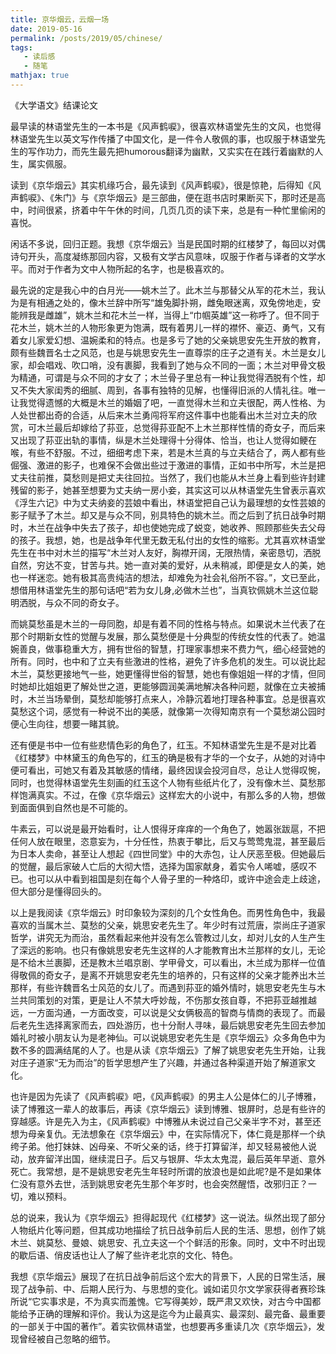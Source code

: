 ```yaml
---
title: 京华烟云，云烟一场
date: 2019-05-16
permalink: /posts/2019/05/chinese/
tags:
   - 读后感
   - 随笔
mathjax: true
---
```


《大学语文》结课论文

最早读的林语堂先生的一本书是《风声鹤唳》，很喜欢林语堂先生的文风，也觉得林语堂先生以英文写作传播了中国文化，是一件令人敬佩的事，也叹服于林语堂先生的写作功力，而先生最先把humorous翻译为幽默，又实实在在践行着幽默的人生，属实佩服。

读到《京华烟云》其实机缘巧合，最先读到《风声鹤唳》，很是惊艳，后得知《风声鹤唳》、《朱门》与《京华烟云》是三部曲，便在逛书店时果断买下，那时还是高中，时间很紧，挤着中午午休的时间，几页几页的读下来，总是有一种忙里偷闲的喜悦。

闲话不多说，回归正题。我想《京华烟云》当是民国时期的红楼梦了，每回以对偶诗句开头，高度凝练那回内容，又极有文学古风意味，叹服于作者与译者的文学水平。而对于作者为文中人物所起的名字，也是极喜欢的。

最先说的定是我心中的白月光——姚木兰了。此木兰与那替父从军的花木兰，我认为是有相通之处的，像木兰辞中所写“雄兔脚扑朔，雌兔眼迷离，双兔傍地走，安能辨我是雌雄”，姚木兰和花木兰一样，当得上“巾帼英雄”这一称呼了。但不同于花木兰，姚木兰的人物形象更为饱满，既有着男儿一样的襟怀、豪迈、勇气，又有着女儿家爱幻想、温婉柔和的特点。也是多亏了她的父亲姚思安先生开放的教育，颇有些魏晋名士之风范，也是与姚思安先生一直尊崇的庄子之道有关。木兰是女儿家，却会唱戏、吹口哨，没有裹脚，我看到了她与众不同的一面；木兰对甲骨文极为精通，可谓是与众不同的才女了；木兰骨子里总有一种让我觉得洒脱有个性，却又不失大家闺秀的细腻、周到，各事有独特的见解，也懂得旧派的人情礼往。唯一让我觉得遗憾的大概是木兰的婚姻了吧，一直觉得木兰和立夫很配，两人性格、为人处世都出奇的合适，从后来木兰勇闯将军府这件事中也能看出木兰对立夫的欣赏，可木兰最后却嫁给了荪亚，总觉得荪亚配不上木兰那样性情的奇女子，而后来又出现了荪亚出轨的事情，纵是木兰处理得十分得体、恰当，也让人觉得如鲠在喉，有些不舒服。不过，细细考虑下来，若是木兰真的与立夫结合了，两人都有些倔强、激进的影子，也难保不会做出些过于激进的事情，正如书中所写，木兰是把丈夫往前推，莫愁则是把丈夫往回拉。当然了，我们也能从木兰身上看到些许封建残留的影子，她甚至想要为丈夫纳一房小妾，其实这可以从林语堂先生曾表示喜欢《浮生六记》中为丈夫纳妾的芸娘中看出，林语堂把自己认为最理想的女性芸娘的影子赋予了木兰。却又是与众不同，别具特色的姚木兰。而之后到了抗日战争时期时，木兰在战争中失去了孩子，却也使她完成了蜕变，她收养、照顾那些失去父母的孩子。我想，她，也是战争年代里无数无私付出的女性的缩影。尤其喜欢林语堂先生在书中对木兰的描写“木兰对人友好，胸襟开阔，无限热情，亲密恳切，洒脱自然，穷达不变，甘苦与共。她一直对美的爱好，从未稍减，即便是女人的美，她也一样迷恋。她有极其高贵纯洁的想法，却难免为社会礼俗所不容。”，文已至此，想借用林语堂先生的那句话吧“若为女儿身,必做木兰也”，当真钦佩姚木兰这位聪明洒脱，与众不同的奇女子。

而姚莫愁虽是木兰的一母同胞，却是有着不同的性格与特点。如果说木兰代表了在那个时期新女性的觉醒与发展，那么莫愁便是十分典型的传统女性的代表了。她温婉善良，做事稳重大方，拥有世俗的智慧，打理家事想来不费力气，细心经营她的所有。同时，也中和了立夫有些激进的性格，避免了许多危机的发生。可以说比起木兰，莫愁更接地气一些，她更懂得世俗的智慧，她也有像姐姐一样的才情，但同时她却比姐姐更了解处世之道，更能够圆润美满地解决各种问题，就像在立夫被捕时，木兰当场晕倒，莫愁却能够打点来人，冷静沉着地打理各种事宜。总是很喜欢莫愁这个词，感觉有一种说不出的美感，就像第一次得知南京有一个莫愁湖公园时便心生向往，想要一睹其貌。

还有便是书中一位有些悲情色彩的角色了，红玉。不知林语堂先生是不是对比着《红楼梦》中林黛玉的角色写的，红玉的确是极有才华的一个女子，从她的对诗中便可看出，可她又有着及其敏感的情绪，最终因误会投河自尽，总让人觉得叹惋，同时，也觉得林语堂先生刻画的红玉这个人物有些纸片化了，没有像木兰、莫愁那样饱满真实。不过，在像《京华烟云》这样宏大的小说中，有那么多的人物，想做到面面俱到自然也是不可能的。

牛素云，可以说是最开始看时，让人恨得牙痒痒的一个角色了，她嚣张跋扈，不把任何人放在眼里，恣意妄为，十分任性，热衷于攀比，后又与莺莺鬼混，甚至最后为日本人卖命，甚至让人想起《四世同堂》中的大赤包，让人厌恶至极。但她最后的觉醒，最后家破人亡后的大彻大悟，选择为国家献身，着实令人唏嘘，感叹不已。也可以从中看到祖国是刻在每个人骨子里的一种烙印，或许中途会走上歧途，但大部分是懂得回头的。

以上是我阅读《京华烟云》时印象较为深刻的几个女性角色。而男性角色中，我最喜欢的当属木兰、莫愁的父亲，姚思安老先生了。年少时有过荒唐，崇尚庄子道家哲学，讲究无为而治，虽然看起来他并没有怎么管教过儿女，却对儿女的人生产生了深远的影响。也只有像姚思安老先生这样的人才能教育出木兰那样的女儿，无论是不给木兰裹脚，还是教木兰唱京剧、学甲骨文，可以看出，木兰成为那样一位值得敬佩的奇女子，是离不开姚思安老先生的培养的，只有这样的父亲才能养出木兰那样，有些许魏晋名士风范的女儿了。而遇到荪亚的婚外情时，姚思安老先生与木兰共同策划的对策，更是让人不禁大呼妙哉，不伤那女孩自尊，不把荪亚越推越远，一方面沟通，一方面改变，可以说是父女俩极高的智商与情商的表现了。而最后老先生选择离家而去，四处游历，也十分耐人寻味，最后姚思安老先生回去参加婚礼时被小朋友认为是老神仙。可以说姚思安老先生是《京华烟云》众多角色中为数不多的圆满结尾的人了。也是从读《京华烟云》了解了姚思安老先生开始，让我对庄子道家“无为而治”的哲学思想产生了兴趣，并通过各种渠道开始了解道家文化。

也许是因为先读了《风声鹤唳》吧，《风声鹤唳》的男主人公是体仁的儿子博雅，读了博雅这一辈人的故事后，再读《京华烟云》读到博雅、银屏时，总是有些许的穿越感。许是先入为主，《风声鹤唳》中博雅从未说过自己父亲半字不对，甚至还想为母亲复仇。无法想象在《京华烟云》中，在实际情况下，体仁竟是那样一个纨绔子弟。他打妹妹、凶母亲、不听父亲的话，终于打算留洋，却又轻易被他人说动，放弃留洋出国，继续混日子。后又与银屏、华太太鬼混，最后英年早逝、意外死亡。我常想，是不是姚思安老先生年轻时所谓的放浪也是如此呢?是不是如果体仁没有意外去世，活到姚思安老先生那个年岁时，也会突然醒悟，改邪归正？一切，难以预料。

总的说来，我认为《京华烟云》担得起现代《红楼梦》这一说法。纵然出现了部分人物纸片化等问题，但其成功地描绘了抗日战争前后人民的生活、思想，创作了姚木兰、姚莫愁、曼娘、姚思安、孔立夫这一个个鲜活的形象。同时，文中不时出现的歇后语、俏皮话也让人了解了些许老北京的文化、特色。

我想《京华烟云》展现了在抗日战争前后这个宏大的背景下，人民的日常生活，展现了战争前、中、后期人民行为、与思想的变化。诚如诺贝尔文学家获得者赛珍珠所说“它实事求是，不为真实而羞愧。它写得美妙，既严肃又欢快，对古今中国都能给予正确的理解和评价。我认为这是迄今为止最真实、最深刻、最完备、最重要的一部关于中国的著作”。着实钦佩林语堂，也想要再多重读几次《京华烟云》，发现曾经被自己忽略的细节。
